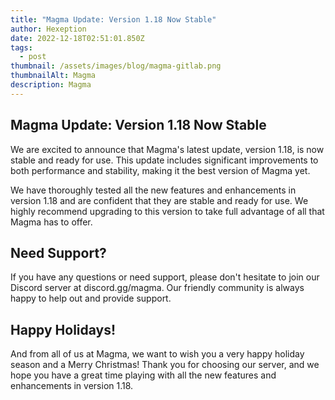 ```yaml
---
title: "Magma Update: Version 1.18 Now Stable"
author: Hexeption
date: 2022-12-18T02:51:01.850Z
tags:
  - post
thumbnail: /assets/images/blog/magma-gitlab.png
thumbnailAlt: Magma
description: Magma
---
```

## Magma Update: Version 1.18 Now Stable

We are excited to announce that Magma's latest update, version 1.18, is now stable and ready for use. This update includes significant improvements to both performance and stability, making it the best version of Magma yet.

We have thoroughly tested all the new features and enhancements in version 1.18 and are confident that they are stable and ready for use. We highly recommend upgrading to this version to take full advantage of all that Magma has to offer.

## Need Support?

If you have any questions or need support, please don't hesitate to join our Discord server at discord.gg/magma. Our friendly community is always happy to help out and provide support.

## Happy Holidays!

And from all of us at Magma, we want to wish you a very happy holiday season and a Merry Christmas! Thank you for choosing our server, and we hope you have a great time playing with all the new features and enhancements in version 1.18.